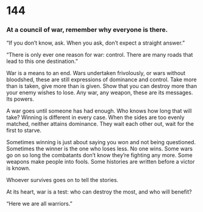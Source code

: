 # 144

### At a council of war, remember why everyone is there. 

“If you don’t know, ask. When you ask, don’t expect a straight answer.”

“There is only ever one reason for war: control. There are many roads that lead to this one destination.”

War is a means to an end. Wars undertaken frivolously, or wars without bloodshed, these are still expressions of dominance and control. Take more than is taken, give more than is given. Show that you can destroy more than your enemy wishes to lose. Any war, any weapon, these are its messages. Its powers.

A war goes until someone has had enough. Who knows how long that will take? Winning is different in every case. When the sides are too evenly matched, neither attains dominance. They wait each other out, wait for the first to starve.

Sometimes winning is just about saying you won and not being questioned. Sometimes the winner is the one who loses less. No one wins. Some wars go on so long the combatants don’t know they’re fighting any more. Some weapons make people into fools. Some histories are written before a victor is known.

Whoever survives goes on to tell the stories.

At its heart, war is a test: who can destroy the most, and who will benefit?

“Here we are all warriors.”